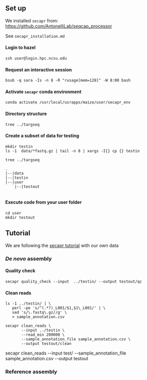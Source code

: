## Set up
We installed `secapr` from:
https://github.com/AntonelliLab/seqcap_processor

See `secapr_installation.md`

#### Login to hazel
```
ssh user@login.hpc.ncsu.edu
```

#### Request an interactive session
```
bsub -q sara -Is -n 8 -R "rusage[mem=128]" -W 8:00 bash
```

#### Activate `secapr` conda environment
```
conda activate /usr/local/usrapps/maize/user/secapr_env
```

#### Directory structure
```
tree ../targseq
```

#### Create a subset of data for testing
```
mkdir testin
ls -1  data/*fastq.gz | tail -n 8 | xargs -I{} cp {} testin
```


```
tree ../targseq
```

```
.
|--|data
|--|testin
|--|user
    |--|testout
    
```


#### Execute code from your user folder
```
cd user
mkdir testout
```

## Tutorial
We are following the [secapr tutorial](https://htmlpreview.github.io/?https://github.com/AntonelliLab/seqcap_processor/blob/master/docs/documentation/tutorial.html)
with our own data

### *De novo* assembly 

#### Quality check
```
secapr quality_check --input  ../testin/ --output testout/qc
```


#### Clean reads


```
ls -1 ../testin/ | \
   perl -pe 's/^(.*?)_L001/$1,$1\_L001/' | \
   sed 's/\.fastq\.gz//g' \
   > sample_annotation.csv

secapr clean_reads \
       --input ../testin \
       --read_min 200000 \
       --sample_annotation_file sample_annotation.csv \
       --output testout/clean
```

secapr clean_reads --input test/  --sample_annotation_file sample_annotation.csv --output testout

### Reference assembly
